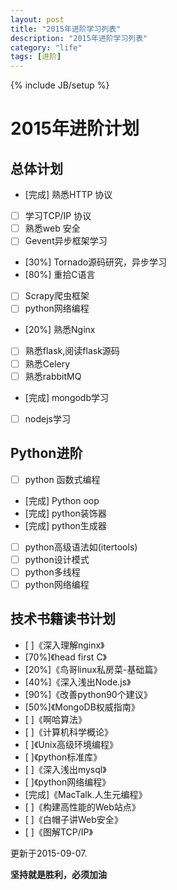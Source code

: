 ```yaml
---
layout: post
title: "2015年进阶学习列表"
description: "2015年进阶学习列表"
category: "life"
tags: [进阶]
---
```

{% include JB/setup %}

# 2015年进阶计划

## 总体计划

- [完成] 熟悉HTTP 协议
- [ ] 学习TCP/IP 协议
- [ ] 熟悉web 安全
- [ ] Gevent异步框架学习
- [30%] Tornado源码研究，异步学习
- [80%] 重拾C语言
- [ ] Scrapy爬虫框架
- [ ] python网络编程
- [20%] 熟悉Nginx
- [ ] 熟悉flask,阅读flask源码
- [ ] 熟悉Celery
- [ ] 熟悉rabbitMQ
- [完成] mongodb学习
- [ ] nodejs学习

## Python进阶

- [ ] python 函数式编程
- [完成] Python oop
- [完成] python装饰器
- [完成] python生成器
- [ ] python高级语法如(itertools)
- [ ] python设计模式
- [ ] python多线程
- [ ] python网络编程

## 技术书籍读书计划

- [ ]《深入理解nginx》
- [70%]《head first C》
- [20%]《鸟哥linux私房菜-基础篇》
- [40%]《深入浅出Node.js》
- [90%]《改善python90个建议》
- [50%]《MongoDB权威指南》
- [ ]《啊哈算法》
- [ ]《计算机科学概论》
- [ ]《Unix高级环境编程》
- [ ]《python标准库》
- [ ]《深入浅出mysql》
- [ ]《python网络编程》
- [完成]《MacTalk.人生元编程》
- [ ]《构建高性能的Web站点》
- [ ]《白帽子讲Web安全》
- [ ]《图解TCP/IP》

更新于2015-09-07.

**坚持就是胜利，必须加油**
